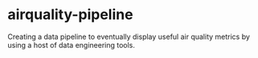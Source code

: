 # airquality-pipeline
Creating a data pipeline to eventually display useful air quality metrics by using a host of data engineering tools.
